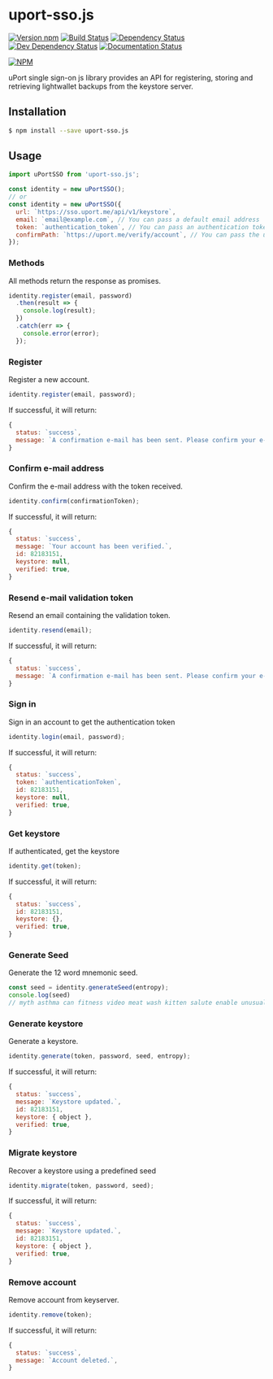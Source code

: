 # uport-sso.js

[![Version npm][npm-version-image]][npm-version-url]
[![Build Status][travis-image]][travis-url]
[![Dependency Status][david_img]][david_site]
[![Dev Dependency Status][dev-david_img]][dev-david_site]
[![Documentation Status][inch-image]][inch-url]

[![NPM][npm-image]][npm-url]

uPort single sign-on js library provides an API for registering, storing and retrieving lightwallet backups from the keystore server.

## Installation
```bash
$ npm install --save uport-sso.js
```


## Usage
```js
import uPortSSO from 'uport-sso.js';

const identity = new uPortSSO();
// or
const identity = new uPortSSO({
  url: `https://sso.uport.me/api/v1/keystore`,
  email: `email@example.com`, // You can pass a default email address
  token: `authentication_token`, // You can pass an authentication token
  confirmPath: `https://uport.me/verify/account`, // You can pass the url for the confirmation link sent via email
});
```


### Methods
All methods return the response as promises.
```js
identity.register(email, password)
  .then(result => {
    console.log(result);
  })
  .catch(err => {
    console.error(error);
  });
```


### Register
Register a new account.

```js
identity.register(email, password);
```
If successful, it will return:
```js
{
  status: `success`,
  message: `A confirmation e-mail has been sent. Please confirm your e-mail address.`,
}
```


### Confirm e-mail address
Confirm the e-mail address with the token received.

```js
identity.confirm(confirmationToken);
```
If successful, it will return:
```js
{
  status: `success`,
  message: `Your account has been verified.`,
  id: 82183151,
  keystore: null,
  verified: true,
}
```


### Resend e-mail validation token
Resend an email containing the validation token.

```js
identity.resend(email);
```
If successful, it will return:
```js
{
  status: `success`,
  message: `A confirmation e-mail has been sent. Please confirm your e-mail address.`,
}
```


### Sign in
Sign in an account to get the authentication token

```js
identity.login(email, password);
```
If successful, it will return:
```js
{
  status: `success`,
  token: `authenticationToken`,
  id: 82183151,
  keystore: null,
  verified: true,
}
```


### Get keystore
If authenticated, get the keystore

```js
identity.get(token);
```
If successful, it will return:
```js
{
  status: `success`,
  id: 82183151,
  keystore: {},
  verified: true,
}
```


### Generate Seed
Generate the 12 word mnemonic seed.

```js
const seed = identity.generateSeed(entropy);
console.log(seed)
// myth asthma can fitness video meat wash kitten salute enable unusual dune
```


### Generate keystore
Generate a keystore.

```js
identity.generate(token, password, seed, entropy);
```
If successful, it will return:
```js
{
  status: `success`,
  message: `Keystore updated.`,
  id: 82183151,
  keystore: { object },
  verified: true,
}
```


### Migrate keystore
Recover a keystore using a predefined seed

```js
identity.migrate(token, password, seed);
```
If successful, it will return:
```js
{
  status: `success`,
  message: `Keystore updated.`,
  id: 82183151,
  keystore: { object },
  verified: true,
}
```


### Remove account
Remove account from keyserver.

```js
identity.remove(token);
```
If successful, it will return:
```js
{
  status: `success`,
  message: `Account deleted.`,
}
```

[npm-version-image]: https://img.shields.io/npm/v/uport-sso.js.svg?style=flat-square
[npm-version-url]: https://www.npmjs.com/package/uport-sso.js
[travis-image]: https://img.shields.io/travis/ConsenSys/uport-sso.js.svg?branch=master&style=flat-square
[travis-url]: https://travis-ci.org/ConsenSys/uport-sso.js
[david_img]: https://img.shields.io/david/ConsenSys/uport-sso.js.svg?style=flat-square
[david_site]: https://david-dm.org/ConsenSys/uport-sso.js
[dev-david_img]: https://david-dm.org/ConsenSys/uport-sso.js/dev-status.svg?style=flat-square
[dev-david_site]: https://david-dm.org/ConsenSys/uport-sso.js#info=devDependencies
[npm-image]: https://nodei.co/npm/uport-sso.js.png?downloads=true&downloadRank=true
[npm-url]: https://nodei.co/npm/uport-sso.js/
[inch-image]: http://inch-ci.org/github/ConsenSys/uport-sso.js.svg?branch=master&style=flat-square
[inch-url]: http://inch-ci.org/github/ConsenSys/uport-sso.js
